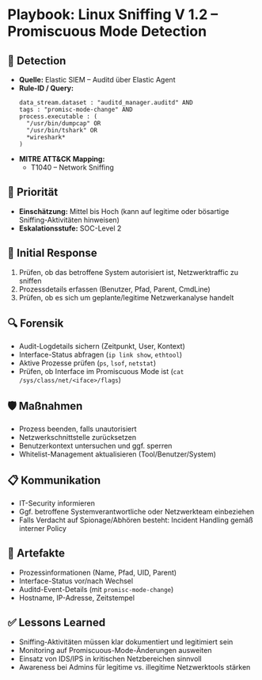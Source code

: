 # Playbook: Linux Sniffing V 1.2 – Promiscuous Mode Detection

## 🧠 Detection
- **Quelle:** Elastic SIEM – Auditd über Elastic Agent
- **Rule-ID / Query:**
  ```elasticsearch
  data_stream.dataset : "auditd_manager.auditd" AND 
  tags : "promisc-mode-change" AND 
  process.executable : (
    "/usr/bin/dumpcap" OR 
    "/usr/bin/tshark" OR 
    *wireshark*
  )
  ```
- **MITRE ATT&CK Mapping:**  
  - T1040 – Network Sniffing

## 📌 Priorität
- **Einschätzung:** Mittel bis Hoch (kann auf legitime oder bösartige Sniffing-Aktivitäten hinweisen)
- **Eskalationsstufe:** SOC-Level 2

## 🚨 Initial Response
1. Prüfen, ob das betroffene System autorisiert ist, Netzwerktraffic zu sniffen
2. Prozessdetails erfassen (Benutzer, Pfad, Parent, CmdLine)
3. Prüfen, ob es sich um geplante/legitime Netzwerkanalyse handelt

## 🔍 Forensik
- Audit-Logdetails sichern (Zeitpunkt, User, Kontext)
- Interface-Status abfragen (`ip link show`, `ethtool`)
- Aktive Prozesse prüfen (`ps`, `lsof`, `netstat`)
- Prüfen, ob Interface im Promiscuous Mode ist (`cat /sys/class/net/<iface>/flags`)

## 🛡️ Maßnahmen
- Prozess beenden, falls unautorisiert
- Netzwerkschnittstelle zurücksetzen
- Benutzerkontext untersuchen und ggf. sperren
- Whitelist-Management aktualisieren (Tool/Benutzer/System)

## 📋 Kommunikation
- IT-Security informieren
- Ggf. betroffene Systemverantwortliche oder Netzwerkteam einbeziehen
- Falls Verdacht auf Spionage/Abhören besteht: Incident Handling gemäß interner Policy

## 📁 Artefakte
- Prozessinformationen (Name, Pfad, UID, Parent)
- Interface-Status vor/nach Wechsel
- Auditd-Event-Details (mit `promisc-mode-change`)
- Hostname, IP-Adresse, Zeitstempel

## ✅ Lessons Learned
- Sniffing-Aktivitäten müssen klar dokumentiert und legitimiert sein
- Monitoring auf Promiscuous-Mode-Änderungen ausweiten
- Einsatz von IDS/IPS in kritischen Netzbereichen sinnvoll
- Awareness bei Admins für legitime vs. illegitime Netzwerktools stärken